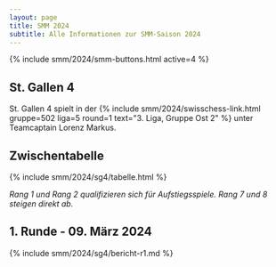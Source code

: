 ```yaml
---
layout: page
title: SMM 2024
subtitle: Alle Informationen zur SMM-Saison 2024
---
```


{% include smm/2024/smm-buttons.html active=4 %}

## St. Gallen 4

St. Gallen 4 spielt in der
{% include smm/2024/swisschess-link.html gruppe=502 liga=5 round=1 text="3. Liga, Gruppe Ost 2" %}
unter Teamcaptain Lorenz Markus.

## Zwischentabelle

{% include smm/2024/sg4/tabelle.html %}

_Rang 1 und Rang 2 qualifizieren sich für Aufstiegsspiele. Rang 7 und 8 steigen direkt ab._

## 1. Runde - 09. März 2024

{% include smm/2024/sg4/bericht-r1.md %}

<style>
table th, table td:nth-of-type(4) {
    white-space: nowrap;
}
</style>
